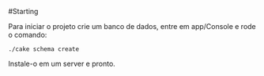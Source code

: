 #Starting

Para iniciar o projeto crie um banco de dados, entre em app/Console e rode o comando:

```shell
./cake schema create
```

Instale-o em um server e pronto.